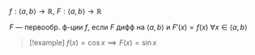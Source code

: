 $f:\langle a,b \rangle\to \mathbb{R},\ F:\langle a,b \rangle\to \mathbb{R}$

$F$ — первообр. ф-ции $f$, если $F$ дифф на $\langle a,b \rangle$ и $F'(x)=f(x)\ \forall x \in \langle a,b \rangle$

>[!example] $f(x)=\cos x\implies F(x)=\sin x$

